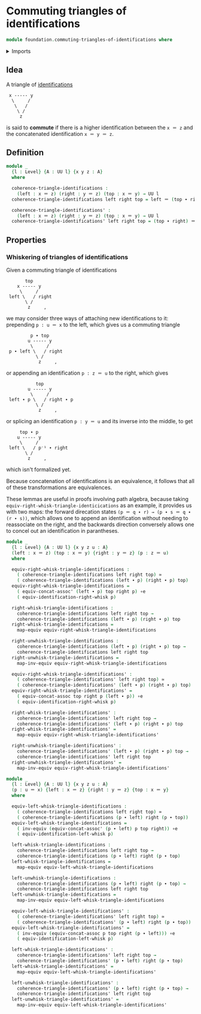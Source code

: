 # Commuting triangles of identifications

```agda
module foundation.commuting-triangles-of-identifications where
```

<details><summary>Imports</summary>

```agda
open import foundation.action-on-identifications-functions
open import foundation.path-algebra
open import foundation.universe-levels

open import foundation-core.equivalences
open import foundation-core.function-types
open import foundation-core.homotopies
open import foundation-core.identity-types
```

</details>

## Idea

A triangle of [identifications](foundation-core.identity-types.md)

```text
 x ----- y
  \     /
   \   /
    \ /
     z
```

is said to **commute** if there is a higher identification between the `x ＝ z`
and the concatenated identification `x ＝ y ＝ z`.

## Definition

```agda
module _
  {l : Level} {A : UU l} {x y z : A}
  where

  coherence-triangle-identifications :
    (left : x ＝ z) (right : y ＝ z) (top : x ＝ y) → UU l
  coherence-triangle-identifications left right top = left ＝ (top ∙ right)

  coherence-triangle-identifications' :
    (left : x ＝ z) (right : y ＝ z) (top : x ＝ y) → UU l
  coherence-triangle-identifications' left right top = (top ∙ right) ＝ left
```

## Properties

### Whiskering of triangles of identifications

Given a commuting triangle of identifications

```text
       top
    x ----- y
     \     /
 left \   / right
       \ /
        z     ,
```

we may consider three ways of attaching new identifications to it: prepending
`p : u ＝ x` to the left, which gives us a commuting triangle

```text
         p ∙ top
        u ----- y
         \     /
 p ∙ left \   / right
           \ /
            z     ,
```

or appending an identification `p : z ＝ u` to the right, which gives

```text
           top
        u ----- y
         \     /
 left ∙ p \   / right ∙ p
           \ /
            z     ,
```

or splicing an identification `p : y ＝ u` and its inverse into the middle, to
get

```text
     top ∙ p
    u ----- y
     \     /
 left \   / p⁻¹ ∙ right
       \ /
        z     ,
```

which isn't formalized yet.

Because concatenation of identifications is an equivalence, it follows that all
of these transformations are equivalences.

These lemmas are useful in proofs involving path algebra, because taking
`equiv-right-whisk-triangle-identicications` as an example, it provides us with
two maps: the forward direcation states `(p ＝ q ∙ r) → (p ∙ s ＝ q ∙ (r ∙ s))`,
which allows one to append an identification without needing to reassociate on
the right, and the backwards direction conversely allows one to concel out an
identification in parantheses.

```agda
module _
  {l : Level} {A : UU l} {x y z u : A}
  (left : x ＝ z) (top : x ＝ y) {right : y ＝ z} (p : z ＝ u)
  where

  equiv-right-whisk-triangle-identifications :
    ( coherence-triangle-identifications left right top) ≃
    ( coherence-triangle-identifications (left ∙ p) (right ∙ p) top)
  equiv-right-whisk-triangle-identifications =
    ( equiv-concat-assoc' (left ∙ p) top right p) ∘e
    ( equiv-identification-right-whisk p)

  right-whisk-triangle-identifications :
    coherence-triangle-identifications left right top →
    coherence-triangle-identifications (left ∙ p) (right ∙ p) top
  right-whisk-triangle-identifications =
    map-equiv equiv-right-whisk-triangle-identifications

  right-unwhisk-triangle-identifications :
    coherence-triangle-identifications (left ∙ p) (right ∙ p) top →
    coherence-triangle-identifications left right top
  right-unwhisk-triangle-identifications =
    map-inv-equiv equiv-right-whisk-triangle-identifications

  equiv-right-whisk-triangle-identifications' :
    ( coherence-triangle-identifications' left right top) ≃
    ( coherence-triangle-identifications' (left ∙ p) (right ∙ p) top)
  equiv-right-whisk-triangle-identifications' =
    ( equiv-concat-assoc top right p (left ∙ p)) ∘e
    ( equiv-identification-right-whisk p)

  right-whisk-triangle-identifications' :
    coherence-triangle-identifications' left right top →
    coherence-triangle-identifications' (left ∙ p) (right ∙ p) top
  right-whisk-triangle-identifications' =
    map-equiv equiv-right-whisk-triangle-identifications'

  right-unwhisk-triangle-identifications' :
    coherence-triangle-identifications' (left ∙ p) (right ∙ p) top →
    coherence-triangle-identifications' left right top
  right-unwhisk-triangle-identifications' =
    map-inv-equiv equiv-right-whisk-triangle-identifications'

module _
  {l : Level} {A : UU l} {x y z u : A}
  (p : u ＝ x) {left : x ＝ z} {right : y ＝ z} {top : x ＝ y}
  where

  equiv-left-whisk-triangle-identifications :
    ( coherence-triangle-identifications left right top) ≃
    ( coherence-triangle-identifications (p ∙ left) right (p ∙ top))
  equiv-left-whisk-triangle-identifications =
    ( inv-equiv (equiv-concat-assoc' (p ∙ left) p top right)) ∘e
    ( equiv-identification-left-whisk p)

  left-whisk-triangle-identifications :
    coherence-triangle-identifications left right top →
    coherence-triangle-identifications (p ∙ left) right (p ∙ top)
  left-whisk-triangle-identifications =
    map-equiv equiv-left-whisk-triangle-identifications

  left-unwhisk-triangle-identifications :
    coherence-triangle-identifications (p ∙ left) right (p ∙ top) →
    coherence-triangle-identifications left right top
  left-unwhisk-triangle-identifications =
    map-inv-equiv equiv-left-whisk-triangle-identifications

  equiv-left-whisk-triangle-identifications' :
    ( coherence-triangle-identifications' left right top) ≃
    ( coherence-triangle-identifications' (p ∙ left) right (p ∙ top))
  equiv-left-whisk-triangle-identifications' =
    ( inv-equiv (equiv-concat-assoc p top right (p ∙ left))) ∘e
    ( equiv-identification-left-whisk p)

  left-whisk-triangle-identifications' :
    coherence-triangle-identifications' left right top →
    coherence-triangle-identifications' (p ∙ left) right (p ∙ top)
  left-whisk-triangle-identifications' =
    map-equiv equiv-left-whisk-triangle-identifications'

  left-unwhisk-triangle-identifications' :
    coherence-triangle-identifications' (p ∙ left) right (p ∙ top) →
    coherence-triangle-identifications' left right top
  left-unwhisk-triangle-identifications' =
    map-inv-equiv equiv-left-whisk-triangle-identifications'
```
